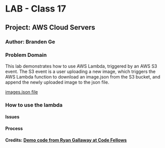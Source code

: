 # LAB - Class 17

## Project: AWS Cloud Servers

### Author: Branden Ge

### Problem Domain

This lab demonstrates how to use AWS Lambda, triggered by an AWS S3 event. The S3 event is a user uploading a new image, which triggers the AWS Lambda function to download an image.json from the S3 bucket, and append the newly uploaded image to the json file.

[images.json file](https://cf-lab17-demo.s3.us-east-2.amazonaws.com/images.json)

### How to use the lambda



#### Issues



#### Process



#### Credits: [Demo code from Ryan Gallaway at Code Fellows](https://github.com/codefellows/seattle-code-javascript-401d48/tree/main/class-17/inclass-demo)
